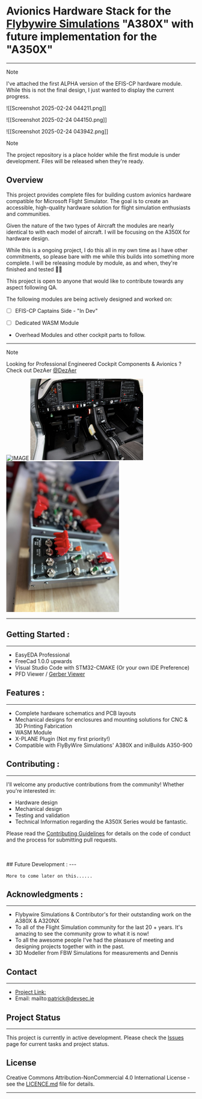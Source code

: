 # Avionics Hardware Stack for the [Flybywire Simulations](https://flybywiresim.com/) "A380X" with future implementation for the "A350X" 
---

> [!NOTE]
> I've attached the first ALPHA version of the EFIS-CP hardware module. While this is not the final design, I just wanted to display the current progress. 


![[Screenshot 2025-02-24 044211.png]]

![[Screenshot 2025-02-24 044150.png]]

![[Screenshot 2025-02-24 043942.png]]
 

> [!NOTE]
The project repository is a place holder while the first module is under development.
Files will be released when they're ready.

## Overview


This project provides complete files for building custom avionics hardware compatible for Microsoft Flight Simulator. The goal is to create an accessible, high-quality hardware solution for flight simulation enthusiasts and communities.


Given the nature of the two types of Aircraft the modules are nearly identical to with each model of aircraft.  I will be focusing on the A350X for hardware design.

While this is a ongoing project,  I do this all in my own time as I have other commitments, so please bare with me while this builds into something more complete.  I will be releasing module by module, as and when, they're finished and tested 👨‍🚀



This project is open to anyone that would like to contribute towards any aspect following QA. 

The following modules are being actively designed and worked on:

- [ ] EFIS-CP Captains Side - "In Dev"
- [ ] Dedicated WASM Module 


- Overhead Modules and other cockpit parts to follow.




---
> [!NOTE]
> Looking for Professional Engineered Cockpit Components & Avionics ? Check out DezAer [@DezAer](https://www.facebook.com/REALISMcockpitsimulation/)

<img src="https://scontent-dub4-1.xx.fbcdn.net/v/t39.30808-6/462467417_1065587388591294_7000626022793055900_n.png?_nc_cat=100&ccb=1-7&_nc_sid=cc71e4&_nc_ohc=oIdU5nQwMSkQ7kNvgH9xQKx&_nc_zt=23&_nc_ht=scontent-dub4-1.xx&_nc_gid=AoXgqoT7XmMblwBARJjM8DF&oh=00_AYB22LRhZPQLmpJnyFvFmDLvf7LryFX-jOfF19SU1EUymg&oe=679D61FF" alt="IMAGE" width="300"/> 

<img src="img/da-cockpitparts.png" alt="IMAGE" width="300"/> 

<img src="https://github.com/Pwoodlock/Airbus-A350X-A380X/blob/main/img/452701799_1015059266977440_5643638912357827516_n.jpg" alt="IMAGE" width="300"/> 

---


## Getting Started : 
---

- EasyEDA Professional 
- FreeCad 1.0.0 upwards
- Visual Studio Code with STM32-CMAKE (Or your own IDE Preference)
- PFD Viewer / [Gerber Viewer](https://jlcpcb.com/RGE)



## Features : 
---

- Complete hardware schematics and PCB layouts
- Mechanical designs for enclosures and mounting solutions for CNC & 3D Printing Fabrication
- WASM Module
- X-PLANE Plugin (Not my first priority!)
- Compatible with FlyByWire Simulations' A380X and iniBuilds A350-900

## Contributing : 
---

I'll welcome any productive contributions from the community! Whether you're interested in:

- Hardware design
- Mechanical design
- Testing and validation
- Technical Information regarding the A350X Series would be fantastic.

Please read the [Contributing Guidelines](CONTRIBUTING.md) for details on the code of conduct and the process for submitting pull requests.

<br>
<br   >
## Future Development :
---


```
More to come later on this......

```




## Acknowledgments :
---

- Flybywire Simulations & Contributor's for their outstanding work on the A380X & A320NX
- To all of the Flight Simulation community for the last 20 + years. It's amazing to see the community grow to what it is now!
- To all the awesome people I've had the pleasure of meeting and designing projects together with in the past.
- 3D Modeller from FBW Simulations for measurements and Dennis











## Contact
---
- [Project Link: ](https://github.com/Pwoodlock/Airbus-A350X-A380X)
- Email: mailto:patrick@devsec.ie


## Project Status
---
This project is currently in active development. Please check the [Issues](issues) page for current tasks and project status.


## License

Creative Commons Attribution-NonCommercial 4.0 International License - see the [LICENCE.md](LICENCE.md.md) file for details.


---

